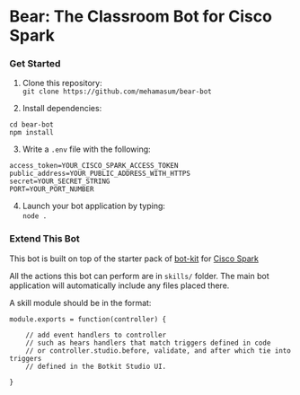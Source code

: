 # Bear: The Classroom Bot for Cisco Spark

### Get Started

1. Clone this repository:  
`git clone https://github.com/mehamasum/bear-bot`

2. Install dependencies:  
```
cd bear-bot
npm install
```
3. Write a `.env` file with the following:  
```
access_token=YOUR_CISCO_SPARK_ACCESS_TOKEN  
public_address=YOUR_PUBLIC_ADDRESS_WITH_HTTPS  
secret=YOUR_SECRET_STRING  
PORT=YOUR_PORT_NUMBER  
```
4. Launch your bot application by typing:  
`node .`


### Extend This Bot

This bot is built on top of the starter pack of [bot-kit](https://github.com/howdyai/botkit) for [Cisco Spark](https://github.com/howdyai/botkit/blob/master/docs/readme-ciscospark.md)

All the actions this bot can perform are in `skills/` folder. The main bot application will automatically include any files placed there.

A skill module should be in the format:

```
module.exports = function(controller) {

    // add event handlers to controller
    // such as hears handlers that match triggers defined in code
    // or controller.studio.before, validate, and after which tie into triggers
    // defined in the Botkit Studio UI.

}
```
